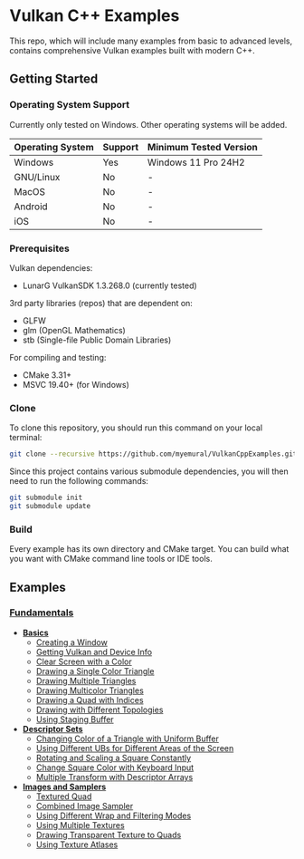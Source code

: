 # Vulkan C++ Examples

This repo, which will include many examples from basic to advanced levels, contains comprehensive Vulkan examples built with modern C++.

## Getting Started

### Operating System Support

Currently only tested on Windows. Other operating systems will be added.

| Operating System | Support   | Minimum Tested Version |
|------------------|-----------|------------------------|
| Windows          | Yes       | Windows 11 Pro 24H2    |
| GNU/Linux        | No        | -                      |
| MacOS            | No        | -                      |
| Android          | No        | -                      |
| iOS              | No        | -                      |

### Prerequisites

Vulkan dependencies:
- LunarG VulkanSDK 1.3.268.0 (currently tested)

3rd party libraries (repos) that are dependent on:
- GLFW
- glm (OpenGL Mathematics)
- stb (Single-file Public Domain Libraries)

For compiling and testing:
- CMake 3.31+
- MSVC 19.40+ (for Windows)

### Clone

To clone this repository, you should run this command on your local terminal:

~~~bash
git clone --recursive https://github.com/myemural/VulkanCppExamples.git
~~~

Since this project contains various submodule dependencies, you will then need to run the following commands:

~~~bash
git submodule init
git submodule update
~~~

### Build

Every example has its own directory and CMake target. You can build what you want with CMake command line tools or IDE tools.

## Examples

### [Fundamentals](/Examples/Fundamentals)

- **[Basics](/Examples/Fundamentals/Basics)**
  - [Creating a Window](/Examples/Fundamentals/Basics/CreatingWindow)
  - [Getting Vulkan and Device Info](/Examples/Fundamentals/Basics/GetDeviceInfo)
  - [Clear Screen with a Color](/Examples/Fundamentals/Basics/ClearScreenWithColor)
  - [Drawing a Single Color Triangle](/Examples/Fundamentals/Basics/DrawingSingleColorTriangle)
  - [Drawing Multiple Triangles](/Examples/Fundamentals/Basics/DrawingMultipleTriangles)
  - [Drawing Multicolor Triangles](/Examples/Fundamentals/Basics/DrawingMulticolorTriangles)
  - [Drawing a Quad with Indices](/Examples/Fundamentals/Basics/DrawingQuad)
  - [Drawing with Different Topologies](/Examples/Fundamentals/Basics/DrawingWithDifferentTopology)
  - [Using Staging Buffer](/Examples/Fundamentals/Basics/UsingStagingBuffer)
- **[Descriptor Sets](/Examples/Fundamentals/DescriptorSets)**
  - [Changing Color of a Triangle with Uniform Buffer](/Examples/Fundamentals/DescriptorSets/ChangingColorWithUB)
  - [Using Different UBs for Different Areas of the Screen](/Examples/Fundamentals/DescriptorSets/MultipleUniformBuffers)
  - [Rotating and Scaling a Square Constantly](/Examples/Fundamentals/DescriptorSets/Transformation2dWithUB)
  - [Change Square Color with Keyboard Input](/Examples/Fundamentals/DescriptorSets/BasicPushConstants)
  - [Multiple Transform with Descriptor Arrays](/Examples/Fundamentals/DescriptorSets/ArrayOfUB)
- **[Images and Samplers](/Examples/Fundamentals/ImagesAndSamplers)**
  - [Textured Quad](/Examples/Fundamentals/ImagesAndSamplers/TexturedQuad)
  - [Combined Image Sampler](/Examples/Fundamentals/ImagesAndSamplers/CombinedImageSampler)
  - [Using Different Wrap and Filtering Modes](/Examples/Fundamentals/ImagesAndSamplers/WrapAndFilteringModes)
  - [Using Multiple Textures](/Examples/Fundamentals/ImagesAndSamplers/UsingMultipleTextures)
  - [Drawing Transparent Texture to Quads](/Examples/Fundamentals/ImagesAndSamplers/SimpleBlending)
  - [Using Texture Atlases](/Examples/Fundamentals/ImagesAndSamplers/TextureAtlases)